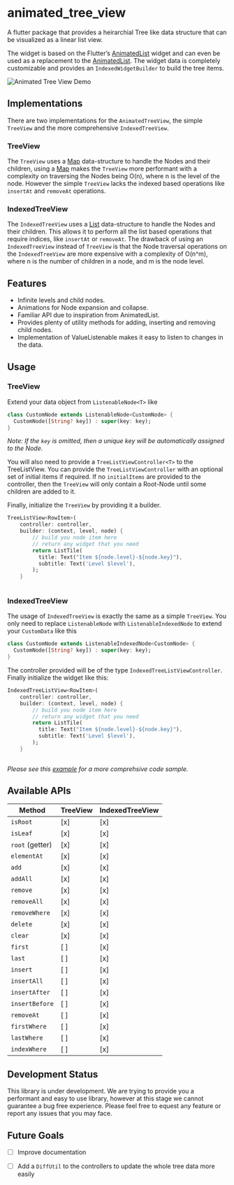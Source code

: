 # animated_tree_view

A flutter package that provides a heirarchial Tree like data structure that can be visualized as a linear list view.

The widget is based on the Flutter’s [AnimatedList](https://api.flutter.dev/flutter/widgets/AnimatedList-class.html) widget and can even be used as a replacement to the [AnimatedList](https://api.flutter.dev/flutter/widgets/AnimatedList-class.html). The widget data is completely customizable and provides an `IndexedWidgetBuilder`  to build the tree items.

![Animated Tree View Demo](https://media.giphy.com/media/UGkyKtCTH3YoxVQ3dS/giphy.gif)

## Implementations
There are two implementations for the `AnimatedTreeView`, the simple `TreeView` and the more comprehensive `IndexedTreeView`. 

### TreeView
The `TreeView` uses a [Map](https://api.dart.dev/stable/2.13.3/dart-core/Map-class.html) data-structure to handle the Nodes and their children, using a [Map](https://api.dart.dev/stable/2.13.3/dart-core/Map-class.html) makes the `TreeView` more performant with a complexity on traversing the Nodes being O(n), where n is the level of the node. However the simple `TreeView` lacks the indexed based operations like `insertAt` and `removeAt` operations.

### IndexedTreeView
The `IndexedTreeView` uses a [List](https://api.dart.dev/stable/2.10.5/dart-core/List-class.html) data-structure to handle the Nodes and their children. This allows it to perform all the list based operations that require indices, like `insertAt` or `removeAt`. The drawback of using an `IndexedTreeView` instead of `TreeView` is that the Node traversal operations on the `IndexedTreeView` are more expensive with a complexity of O(n^m), where n is the number of children in a node, and m is the node level.

## Features
* Infinite levels and child nodes.
* Animations for Node expansion and collapse.
* Familiar API due to inspiration from AnimatedList.
* Provides plenty of utility methods for adding, inserting and removing child nodes.
* Implementation of ValueListenable makes it easy to listen to changes in the data.

## Usage
### TreeView
Extend your data object from `ListenableNode<T>` like
```dart
class CustomNode extends ListenableNode<CustomNode> {
  CustomNode([String? key]) : super(key: key);
}
```
*Note: If the `key` is omitted, then a unique key will be automatically assigned to the Node.*

You will also need to provide a `TreeListViewController<T>` to the TreeListView. You can provide the `TreeListViewController` with an optional set of initial items if required. If no `initialItems` are provided to the controller, then the `TreeView` will only contain a Root-Node until some children are added to it.

Finally, initialize the `TreeView` by providing it a builder.

```dart
TreeListView<RowItem>(
    controller: controller,
    builder: (context, level, node) {
        // build you node item here
        // return any widget that you need
        return ListTile(
          title: Text("Item ${node.level}-${node.key}"),
          subtitle: Text('Level $level'),
        );
    }
                
```

### IndexedTreeView
The usage of `IndexedTreeView` is exactly the same as a simple `TreeView`. You only need to replace `ListenableNode` with `ListenableIndexedNode` to extend your `CustomData` like this

```dart
class CustomNode extends ListenableIndexedNode<CustomNode> {
  CustomNode([String? key]) : super(key: key);
}
```
The controller provided will be of the type `IndexedTreeListViewController`.
Finally initialize the widget like this:

```dart
IndexedTreeListView<RowItem>(
    controller: controller,
    builder: (context, level, node) {
        // build you node item here
        // return any widget that you need
        return ListTile(
          title: Text("Item ${node.level}-${node.key}"),
          subtitle: Text('Level $level'),
        );
    }
                
```

*Please see this [example](https://github.com/embraceitmobile/animated_tree_view/blob/main/example/lib/main.dart) for a more comprehsive code sample.*


## Available APIs
Method          | TreeView | IndexedTreeView
--------------- | -------- | ---------------
`isRoot`        | [x]      | [x]
`isLeaf`        | [x]      | [x]
`root` (getter) | [x]      | [x]
`elementAt`     | [x]      | [x]
`add`           | [x]      | [x]
`addAll`        | [x]      | [x]
`remove`        | [x]      | [x]
`removeAll`     | [x]      | [x]
`removeWhere`   | [x]      | [x]
`delete`        | [x]      | [x]
`clear`         | [x]      | [x]
`first`         | [ ]      | [x]
`last`          | [ ]      | [x]
`insert`        | [ ]      | [x]
`insertAll`     | [ ]      | [x]
`insertAfter`   | [ ]      | [x]
`insertBefore`  | [ ]      | [x]
`removeAt`      | [ ]      | [x]
`firstWhere`    | [ ]      | [x]
`lastWhere`     | [ ]      | [x]
`indexWhere`    | [ ]      | [x]


## Development Status
This library is under development. We are trying to provide you a performant and easy to use library, however at this stage we cannot guarantee a bug free experience. Please feel free to equest any feature or report any issues that you may face.

## Future Goals
* [ ] Improve documentation
* [ ] Add a `DiffUtil` to the controllers to update the whole tree data more easily











